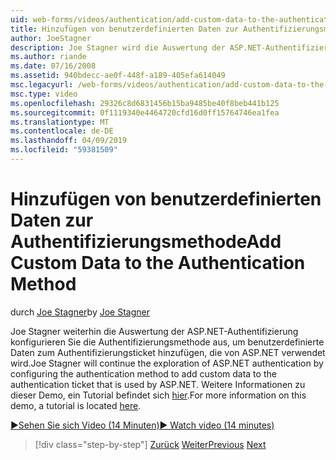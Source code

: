 ```yaml
---
uid: web-forms/videos/authentication/add-custom-data-to-the-authentication-method
title: Hinzufügen von benutzerdefinierten Daten zur Authentifizierungsmethode | Microsoft-Dokumentation
author: JoeStagner
description: Joe Stagner wird die Auswertung der ASP.NET-Authentifizierung fortgesetzt, konfigurieren Sie die Authentifizierungsmethode aus, um benutzerdefinierte Daten zum Authentifizierungsticket hinzufügen...
ms.author: riande
ms.date: 07/16/2008
ms.assetid: 940bdecc-ae0f-448f-a189-405efa614049
msc.legacyurl: /web-forms/videos/authentication/add-custom-data-to-the-authentication-method
msc.type: video
ms.openlocfilehash: 29326c8d6831456b15ba9485be40f8beb441b125
ms.sourcegitcommit: 0f1119340e4464720cfd16d0ff15764746ea1fea
ms.translationtype: MT
ms.contentlocale: de-DE
ms.lasthandoff: 04/09/2019
ms.locfileid: "59381509"
---
```

# <a name="add-custom-data-to-the-authentication-method"></a><span data-ttu-id="53ccc-103">Hinzufügen von benutzerdefinierten Daten zur Authentifizierungsmethode</span><span class="sxs-lookup"><span data-stu-id="53ccc-103">Add Custom Data to the Authentication Method</span></span>

<span data-ttu-id="53ccc-104">durch [Joe Stagner](https://github.com/JoeStagner)</span><span class="sxs-lookup"><span data-stu-id="53ccc-104">by [Joe Stagner](https://github.com/JoeStagner)</span></span>

<span data-ttu-id="53ccc-105">Joe Stagner weiterhin die Auswertung der ASP.NET-Authentifizierung konfigurieren Sie die Authentifizierungsmethode aus, um benutzerdefinierte Daten zum Authentifizierungsticket hinzufügen, die von ASP.NET verwendet wird.</span><span class="sxs-lookup"><span data-stu-id="53ccc-105">Joe Stagner will continue the exploration of ASP.NET authentication by configuring the authentication method to add custom data to the authentication ticket that is used by ASP.NET.</span></span> <span data-ttu-id="53ccc-106">Weitere Informationen zu dieser Demo, ein Tutorial befindet sich [hier](../../overview/older-versions-security/introduction/forms-authentication-configuration-and-advanced-topics-vb.md).</span><span class="sxs-lookup"><span data-stu-id="53ccc-106">For more information on this demo, a tutorial is located [here](../../overview/older-versions-security/introduction/forms-authentication-configuration-and-advanced-topics-vb.md).</span></span>

[<span data-ttu-id="53ccc-107">&#9654;Sehen Sie sich Video (14 Minuten)</span><span class="sxs-lookup"><span data-stu-id="53ccc-107">&#9654; Watch video (14 minutes)</span></span>](https://channel9.msdn.com/Blogs/ASP-NET-Site-Videos/add-custom-data-to-the-authentication-method)

> [!div class="step-by-step"]
> <span data-ttu-id="53ccc-108">[Zurück](forms-login-custom-key-configuration.md)
> [Weiter](use-custom-principal-objects.md)</span><span class="sxs-lookup"><span data-stu-id="53ccc-108">[Previous](forms-login-custom-key-configuration.md)
[Next](use-custom-principal-objects.md)</span></span>
